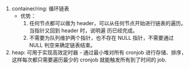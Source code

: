 1. container/ring: 循环链表
   - 优势：
     1. 任何节点都可以做为 header，可以从任何节点开始进行链表的遍历。当指针又回到 header 时，说明遍
        历已经完成。
     2. 不需要为队列维护两个指针，也不存在 NULL 指针，不需要通过 NULL 判空来确定链表结束。
1. heap: 可用于实现高效定时器 - 通过最小堆对所有 cronjob 进行存储、排序，这样每次都只需要遍历最少的
   cronjob 就能触发所有到了时间的 job.
